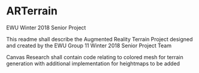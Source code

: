 # ARTerrain
EWU Winter 2018 Senior Project

This readme shall describe the Augmented Reality Terrain Project designed and created by the EWU Group 11 Winter 2018 Senior Project Team

Canvas Research shall contain code relating to colored mesh for terrain generation with additional implementation for heightmaps to be added
